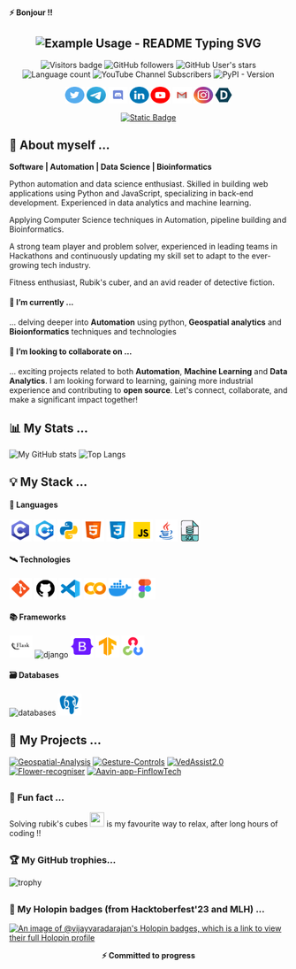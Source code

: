 <p><b>⚡ Bonjour !!</b>
  <h2 align=center>
<img src="https://readme-typing-svg.demolab.com/?lines=This is VIJAY&font=Fira%20Code&center=true&repeat=false&vCenter=true&multiline=true&width=220&height=42&duration=2000&pause=600&color=159FF7&size=28&weight=600" alt="Example Usage - README Typing SVG">
  </h2>
</p>

<p align="center">
  <img src="https://visitor-badge.laobi.icu/badge?page_id=vijay-varadarajan.vijay-varadarajan&left_color=blue&right_color=grey" alt="Visitors badge" />
  <img alt="GitHub followers" src="https://img.shields.io/github/followers/vijay-varadarajan?labelColor=00cc88&color=grey&link=https://www.github.com/vijay-varadarajan" />
  <img alt="GitHub User's stars" src="https://img.shields.io/github/stars/vijay-varadarajan?labelColor=yellow&color=grey&link=https://www.github.com/vijay-varadarajan" />
  <img alt="Language count" src="https://img.shields.io/badge/languages-7-9944ff?labelColor=9944ff&color=grey">
  <img alt="YouTube Channel Subscribers" src="https://img.shields.io/youtube/channel/subscribers/UCU5QMCDNBZKm9YLQqyaNfGQ?style=flat&labelColor=red&color=grey&link=https%3A%2F%2Fwww.youtube.com%2F%40vijayvaradarajan84">
  <img alt="PyPI - Version" src="https://img.shields.io/pypi/v/pip?labelColor=4444ff&color=grey">
</p>

<p align="center">
  <a href="https://twitter.com/_vijay_84_"><img alt="X" src="Twitter.svg" width=35px height=30px></a>
  <a href="https://t.me/this_is_vijay"><img alt="Telegram" src="Telegram.svg" width=35px height=30px></a>
  <a href="https://www.discordapp.com/users/811927228983934976"><img alt="Discord" src="Discord.svg" width=35px height=30px></a>
  <a href="https://www.linkedin.com/in/vijay-varadarajan-630597200/"><img alt="LinkedIn" src="LinkedIN.svg" width=35px height=30px></a>
  <a href="https://www.youtube.com/@vijayvaradarajan84"><img alt="Youtube" src="Youtube.svg" width=35px height=30px></a>
  <a href="mailto:vijayvaradarajan84@gmail.com"><img alt="Gmail" src="Gmail.svg" width=35px height=30px></a>
  <a href="https://www.instagram.com/_this.is.vj/"><img alt="Instagram" src="Instagram.svg" width=35px height=30px></a>
    <a href="https://dev.to/vijay-varadarajan"><img alt="DevPost" src="Devpost_logo.svg" width=30px height=30px></a>
</p>

<p align="center">
  <a href="https://vijay-varadarajan.github.io/" target="_blank"><img alt="Static Badge" src="https://img.shields.io/badge/Portfolio%20📌-1144ff?style=for-the-badge&link=https://vijay-varadarajan.github.io"></a>
</p>

## 👋 About myself ...

**Software | Automation | Data Science | Bioinformatics**

Python automation and data science enthusiast. Skilled in building web applications using Python and JavaScript, specializing in back-end development. Experienced in data analytics and machine learning. 

Applying Computer Science techniques in Automation, pipeline building and Bioinformatics.

A strong team player and problem solver, experienced in leading teams in Hackathons and continuously updating my skill set to adapt to the ever-growing tech industry.
 
Fitness enthusiast, Rubik's cuber, and an avid reader of detective fiction.

#### 🌱 I’m currently ...

... delving deeper into **Automation** using python, **Geospatial analytics** and **Bioionformatics** techniques and technologies

#### 👯 I’m looking to collaborate on ...

... exciting projects related to both **Automation**, **Machine Learning** and **Data Analytics**. I am looking forward to learning, gaining more industrial experience and contributing to **open source**. Let's connect, collaborate, and make a significant impact together!

<h2> 📊 My Stats ...</h2>
  
![My GitHub stats](https://github-readme-stats.vercel.app/api?username=vijay-varadarajan&line_height=28&show=prs_merged_percentage,reviews&hide=prs,issues&rank_icon=github&theme=github_dark&custom_title=My%20Github%20Stats)
![Top Langs](https://github-readme-stats.vercel.app/api/top-langs/?username=vijay-varadarajan&size_weight=0.5&count_weight=1&layout=donut&theme=github_dark&hide_border=true)


## 💡 My Stack ...
#### 💽 Languages
<p align="left">
  <img src="icons8-c-programming.svg" alt="C programming" width=40px height=40px />
  <img src="icons8-c++.svg" alt="Cpp" width=40px height=40px />
  <img src="icons8-python.svg" alt="Python" width=40px height=40px />
  <img src="icons8-html.svg" alt="HTML" width=40px height=40px />
  <img src="icons8-css.svg" alt="CSS" width=40px height=40px />
  <img src="icons8-javascript.svg" alt="JS" width=40px height=40px />
  <img src="icons8-java.svg" alt="Java" width=40px height=40px />
  <img src="icons8-sql-64 (2).png" alt="" width=38px height=38px /> 
</p>

#### 🛰 Technologies
<p align="left">
  <img src="icons8-git.svg" alt="Git" width=41px height=39px />
  <img src="icons8-github (1).svg" alt="Github" width=41px height=39px />
  <img src="icons8-visual-studio-code.svg" alt="Git" width=41px height=39px />
  <img src="icons8-colaboratory.svg" alt="Git" width=41px height=39px />
  <img src="icons8-docker.svg" alt="Git" width=41px height=39px />
  <img src="icons8-figma.svg" alt="Git" width=39px height=39px />
</p>

#### 📚 Frameworks
<p align="left">
  <img src="icons8-flask (3).svg" alt="Flask" width=42px height=40px />
  <img width=42px height=40px src="https://skillicons.dev/icons?i=django" alt="django"/>
  <img src="icons8-bootstrap.svg" alt="Tensorflow" width=42px height=40px />
  <img src="icons8-tensorflow.svg" alt="Tensorflow" width=42px height=40px />
  <img src="icons8-opencv.svg" alt="Open CV" width=42px height=40px />
</p>

#### 🗃 Databases
<p align="left">
  <img src="https://skillicons.dev/icons?i=sqlite,mysql" alt="databases" width=82px height=40px />
  <img src="icons8-postgres.svg" alt="Postgres" width=42px height=40px />
</p>

    
  ## 🚀 My Projects ...


[![Geospatial-Analysis](https://github-readme-stats.vercel.app/api/pin/?username=vijay-varadarajan&repo=Geospatial-Analysis&theme=dark)](https://github.com/vijay-varadarajan/Geospatial-Analysis)
[![Gesture-Controls](https://github-readme-stats.vercel.app/api/pin/?username=vijay-varadarajan&repo=Gesture-Controls&theme=dark)](https://github.com/vijay-varadarajan/Gesture-Controls)
[![VedAssist2.0](https://github-readme-stats.vercel.app/api/pin/?username=vijay-varadarajan&repo=vedassist2&theme=dark)](https://ved-assist.vercel.app)
[![Flower-recogniser](https://github-readme-stats.vercel.app/api/pin/?username=vijay-varadarajan&repo=flower-recogniser&theme=dark)](https://flower-recognition-5.streamlit.app/)
[![Aavin-app-FinflowTech](https://github-readme-stats.vercel.app/api/pin/?username=vijay-varadarajan&repo=Aavin-app-FinflowTech&theme=dark)](https://aavin-app.onrender.com/)

<h2></h2>

### 🎉 Fun fact ... 
<p>Solving rubik's cubes <img src="icons8-rubik’s-cube-64.png" alt="" width=26px height=26px /> is my favourite way to relax, after long hours of coding !!</p>
<h2></h2>

### 🏆 My GitHub trophies...

![trophy](https://github-profile-trophy.vercel.app/?username=vijay-varadarajan&rank=-C&title=-Reviews&theme=darkhub)

<h2></h2>

### 🧩 My Holopin badges (from Hacktoberfest'23 and MLH) ...
[![An image of @vijayvaradarajan's Holopin badges, which is a link to view their full Holopin profile](https://holopin.me/vijayvaradarajan)](https://holopin.io/@vijayvaradarajan)

<p align="center"><b>⚡ Committed to progress </b></p>
